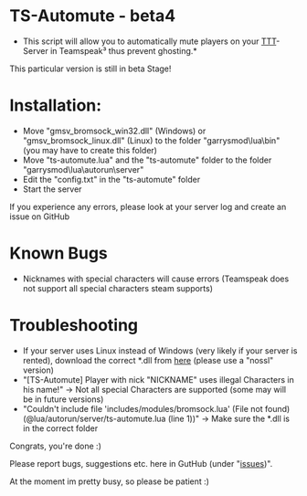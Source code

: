 # TS-Automute - beta4

* This script will allow you to automatically mute players on your [TTT](http://ttt.badking.net/)-Server in Teamspeak³ thus prevent ghosting.*

This particular version is still in beta Stage!

# Installation:

* Move "gmsv_bromsock_win32.dll" (Windows) or "gmsv_bromsock_linux.dll" (Linux) to the folder "garrysmod\lua\bin" (you may have to create this folder)
* Move "ts-automute.lua" and the "ts-automute" folder to the folder "garrysmod\lua\autorun\server"
* Edit the "config.txt" in the "ts-automute" folder
* Start the server

If you experience any errors, please look at your server log and create an issue on GitHub

# Known Bugs

* Nicknames with special characters will cause errors (Teamspeak does not support all special characters steam supports)

# Troubleshooting

* If your server uses Linux instead of Windows (very likely if your server is rented), download the correct *.dll from [here](https://github.com/Bromvlieg/gm_bromsock/tree/master/Builds) (please use a "nossl" version)
* "\[TS-Automute\] Player with nick "NICKNAME" uses illegal Characters in his name!" -> Not all special Characters are supported (some may will be in future versions)
* "Couldn't include file 'includes/modules/bromsock.lua' (File not found) (@lua/autorun/server/ts-automute.lua (line 1))" -> Make sure the *.dll is in the correct folder

Congrats, you're done :)

Please report bugs, suggestions etc. here in GutHub (under "[issues](https://github.com/grimsi/gamelinker/issues))".

At the moment im pretty busy, so please be patient :)
